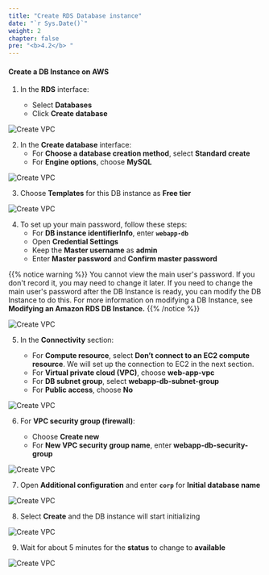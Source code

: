 ```yaml
---
title: "Create RDS Database instance"
date: "`r Sys.Date()`" 
weight: 2
chapter: false
pre: "<b>4.2</b> "
---
```


#### Create a DB Instance on AWS

1. In the **RDS** interface:

   - Select **Databases**
   - Click **Create database**

![Create VPC](/images/4/db-instance/001.png?featherlight=false&width=90pc)

2. In the **Create database** interface:
   - For **Choose a database creation method**, select **Standard create**
   - For **Engine options**, choose **MySQL**

![Create VPC](/images/4/db-instance/002.png?featherlight=false&width=90pc)

3. Choose **Templates** for this DB instance as **Free tier**

![Create VPC](/images/4/db-instance/003.png?featherlight=false&width=90pc)

4. To set up your main password, follow these steps:
   - For **DB instance identifierInfo**, enter **```webapp-db```**
   - Open **Credential Settings**
   - Keep the **Master username** as **admin**
   - Enter **Master password** and **Confirm master password**

{{% notice warning %}}
You cannot view the main user's password. If you don't record it, you may need to change it later. If you need to change the main user's password after the DB Instance is ready, you can modify the DB Instance to do this. For more information on modifying a DB Instance, see **Modifying an Amazon RDS DB Instance.**
{{% /notice %}}

![Create VPC](/images/4/db-instance/004.png?featherlight=false&width=90pc)

5. In the **Connectivity** section:

   - For **Compute resource**, select **Don’t connect to an EC2 compute resource**. We will set up the connection to EC2 in the next section.
   - For **Virtual private cloud (VPC)**, choose **web-app-vpc**
   - For **DB subnet group**, select **webapp-db-subnet-group**
   - For **Public access**, choose **No**

![Create VPC](/images/4/db-instance/005.png?featherlight=false&width=90pc)

6. For **VPC security group (firewall)**:

   - Choose **Create new**
   - For **New VPC security group name**, enter **webapp-db-security-group**

![Create VPC](/images/4/db-instance/006.png?featherlight=false&width=90pc)

7. Open **Additional configuration** and enter **```corp```** for **Initial database name**

![Create VPC](/images/4/db-instance/007.png?featherlight=false&width=90pc)

8. Select **Create** and the DB instance will start initializing

![Create VPC](/images/4/db-instance/008.png?featherlight=false&width=90pc)

9. Wait for about 5 minutes for the **status** to change to **available**

![Create VPC](/images/4/db-instance/009.png?featherlight=false&width=90pc)
